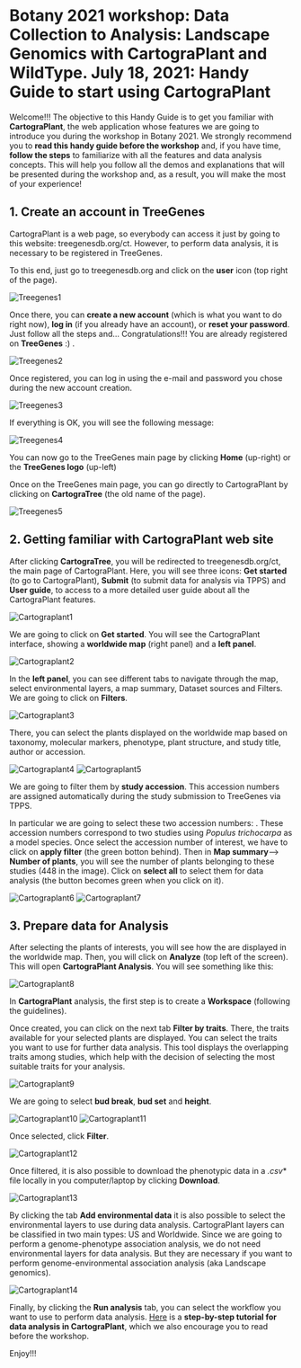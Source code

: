 # Botany 2021 workshop: Data Collection to Analysis: Landscape Genomics with CartograPlant and WildType. July 18, 2021: Handy Guide to start using CartograPlant


Welcome!!! The objective to this Handy Guide is to get you familiar with **CartograPlant**, the web application whose features we are going to introduce you during the workshop in Botany 2021. We strongly recommend you to **read this handy guide before the workshop** and, if you have time, **follow the steps** to familiarize with all the features and data analysis concepts. This will help you follow all the demos and explanations that will be presented during the workshop and, as a result, you will make the most of your experience!

## 1. Create an account in TreeGenes

CartograPlant is a web page, so everybody can access it just by going to this website: treegenesdb.org/ct. However, to perform data analysis, it is necessary to be registered in TreeGenes.

To this end, just go to treegenesdb.org and click on the **user** icon (top right of the page).

![Treegenes1](Treegenesmainpage.png "Treegenes1")

Once there, you can **create a new account** (which is what you want to do right now), **log in** (if you already have an account), or **reset your password**. Just follow all the steps and... Congratulations!!! You are already registered on **TreeGenes** :) .

![Treegenes2](Treegeneslogin.png "Treegenes2")

Once registered, you can log in using the e-mail and password you chose during the new account creation.

![Treegenes3](Treegenespassword.png "Treegenes3")

If everything is OK, you will see the following message:

![Treegenes4](Treegenesreadytogo.png "Treegenes4")

You can now go to the TreeGenes main page by clicking **Home** (up-right) or the **TreeGenes logo** (up-left)

Once on the TreeGenes main page, you can go directly to CartograPlant by clicking on **CartograTree** (the old name of the page).

![Treegenes5](Treegenesmainpage.png "Treegenes5")

## 2. Getting familiar with CartograPlant web site

After clicking **CartograTree**, you will be redirected to treegenesdb.org/ct, the main page of CartograPlant. Here, you will see three icons: **Get started** (to go to CartograPlant), **Submit** (to submit data for analysis via TPPS) and **User guide**, to access to a more detailed user guide about all the CartograPlant features.

![Cartograplant1](Cartograplantmainpage.png "Cartograplant1")

We are going to click on **Get started**. You will see the CartograPlant interface, showing a **worldwide map** (right panel) and a **left panel**. 

![Cartograplant2](Cartograplantinterface.png "Cartograplant2")

In the **left panel**, you can see different tabs to navigate through the map, select environmental layers, a map summary, Dataset sources and Filters. We are going to click on **Filters**. 

![Cartograplant3](Cartograplantinterfacefilters.png "Cartograplant3")

There, you can select the plants displayed on the worldwide map based on taxonomy, molecular markers, phenotype, plant structure, and study title, author or accession.

![Cartograplant4](Cartograplantinterfacefilters2.png "Cartograplant4")
![Cartograplant5](Cartograplantinterfacefilters3.png "Cartograplant5")

We are going to filter them by **study accession**. This accession numbers are assigned automatically during the study submission to TreeGenes via TPPS.

In particular we are going to select these two accession numbers: . These accession numbers correspond to two studies using *Populus trichocarpa* as a model species. Once select the accession number of interest, we have to click on **apply filter** (the green botton behind). Then in **Map summary**--> **Number of plants**, you will see the number of plants belonging to these studies (448 in the image). Click on **select all** to select them for data analysis (the button becomes green when you click on it).

![Cartograplant6](Cartograplantselall.png "Cartograplant6")
![Cartograplant7](Cartograplantselallclick.png "Cartograplant7")

## 3. Prepare data for Analysis

After selecting the plants of interests, you will see how the are displayed in the worldwide map. Then, you will click on **Analyze** (top left of the screen). This will open **CartograPlant Analysis**. You will see something like this:

![Cartograplant8](CartograplantanalysisBegin.png "Cartograplant8")

In **CartograPlant** analysis, the first step is to create a **Workspace** (following the guidelines).

Once created, you can click on the next tab **Filter by traits**. There, the traits available for your selected plants are displayed. You can select the traits you want to use for further data analysis. This tool displays the overlapping traits among studies, which help with the decision of selecting the most suitable traits for your analysis.

![Cartograplant9](CartograplantanalysisTraitsoverlap.png "Cartograplant9")

We are going to select **bud break**, **bud set** and **height**. 

![Cartograplant10](CartograplantanalysisTraitsBud.png "Cartograplant10")
![Cartograplant11](CartograplantanalysisTraitsheight.png "Cartograplant11")

Once selected, click **Filter**. 

![Cartograplant12](CartograplantanalysisTraitsfilter.png "Cartograplant12")

Once filtered, it is also possible to download the phenotypic data in a *.csv** file locally in you computer/laptop by clicking **Download**.

![Cartograplant13](CartograplantanalysisTraitsdownload.png "Cartograplant13")

By clicking the tab **Add environmental data** it is also possible to select the environmental layers to use during data analysis. CartograPlant layers can be classified in two main types: US and Worldwide. Since we are going to perform a genome-phenotype association analysis, we do not need environmental layers for data analysis. But they are necessary if you want to perform genome-environmental association analysis (aka Landscape genomics).

![Cartograplant14](Cartograplantanalysisenv.png "Cartograplant14")

Finally, by clicking the **Run analysis** tab, you can select the workflow you want to use to perform data analysis. [Here](https://gitlab.com/IreneCobo/botany2021workshop/-/blob/main/README2.md) is a **step-by-step tutorial for data analysis in CartograPlant**, which we also encourage you to read before the workshop.

Enjoy!!!
